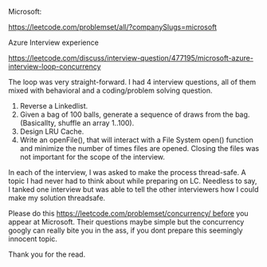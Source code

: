 Microsoft:

https://leetcode.com/problemset/all/?companySlugs=microsoft

Azure Interview experience

https://leetcode.com/discuss/interview-question/477195/microsoft-azure-interview-loop-concurrency

The loop was very straight-forward. I had 4 interview questions, all of them mixed with behavioral and a coding/problem solving question.

1. Reverse a Linkedlist.
2. Given a bag of 100 balls, generate a sequence of draws from the bag. (Basicallty, shuffle an array 1..100).
3. Design LRU Cache.
4. Write an openFile(), that will interact with a File System open() function and minimize the number of times files are opened. Closing the files was not important for the scope of the interview.

In each of the interview, I was asked to make the process thread-safe. A topic I had never had to think about while preparing on LC. Needless to say, I tanked one interview but was able to tell the other interviewers how I could make my solution threadsafe.

Please do this https://leetcode.com/problemset/concurrency/ before you appear at Microsoft. Their questions maybe simple but the concurrency googly can really bite you in the ass, if you dont prepare this seemingly innocent topic.

Thank you for the read.


